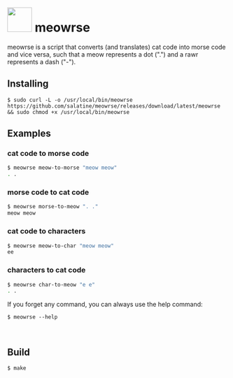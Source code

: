 # <img src="https://github.com/ekisu/meowrse/assets/5082637/f2bf3b0d-297c-485f-bff2-579c160df8d5" style="height: 2em"/> meowrse

meowrse is a script that converts (and translates) cat code into morse code and vice versa, such that a meow represents a dot (".") and a rawr represents a dash ("-").

## Installing
`$ sudo curl -L -o /usr/local/bin/meowrse https://github.com/salatine/meowrse/releases/download/latest/meowrse && sudo chmod +x /usr/local/bin/meowrse`
<br />
## Examples
### cat code to morse code
```sh
$ meowrse meow-to-morse "meow meow"
. .
```

### morse code to cat code
```sh
$ meowrse morse-to-meow ". ."
meow meow
```

### cat code to characters
```sh
$ meowrse meow-to-char "meow meow"
ee
```

### characters to cat code
```sh
$ meowrse char-to-meow "e e"
. .
```

If you forget any command, you can always use the help command:

`$ meowrse --help`

<br />

## Build

`$ make`

